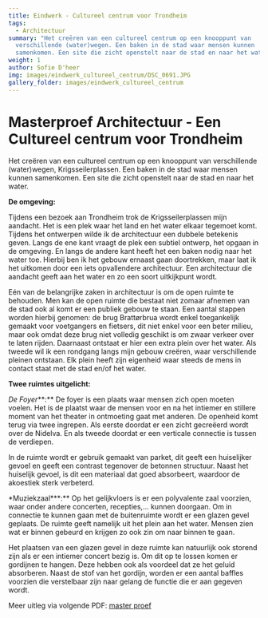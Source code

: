```yaml
---
title: Eindwerk - Cultureel centrum voor Trondheim
tags:
  - Architectuur
summary: "Het creëren van een cultureel centrum op een knooppunt van
  verschillende (water)wegen. Een baken in de stad waar mensen kunnen
  samenkomen. Een site die zicht openstelt naar de stad en naar het water. "
weight: 1
author: Sofie D'heer
img: images/eindwerk_cultureel_centrum/DSC_0691.JPG
gallery_folder: images/eindwerk_cultureel_centrum
---
```

# Masterproef Architectuur - Een Cultureel centrum voor Trondheim

Het creëren van een cultureel centrum op een knooppunt van verschillende (water)wegen, Krigsseilerplassen. Een baken in de stad waar mensen kunnen samenkomen. Een site die zicht openstelt naar de stad en naar het water. 

**De omgeving:** 

Tijdens een bezoek aan Trondheim trok de Krigsseilerplassen mijn aandacht. Het is een plek waar het land en het water elkaar tegemoet komt. Tijdens het ontwerpen wilde ik de architectuur een dubbele betekenis geven. Langs de ene kant vraagt de plek een subtiel ontwerp, het opgaan in de omgeving. En langs de andere kant heeft het een baken nodig naar het water toe. Hierbij ben ik het gebouw ernaast gaan doortrekken, maar laat ik het uitkomen door een iets opvallendere architectuur. Een architectuur die aandacht geeft aan het water en zo een soort uitkijkpunt wordt.

Eén van de belangrijke zaken in architectuur is om de open ruimte te behouden. Men kan de open ruimte die bestaat niet zomaar afnemen van de stad ook al komt er een publiek gebouw te staan. Een aantal stappen worden
hierbij genomen: de brug Brattørbrua wordt enkel toegankelijk gemaakt voor voetgangers en fietsers, dit niet enkel voor een beter milieu, maar ook omdat deze brug niet volledig geschikt is om zwaar verkeer over te laten
rijden. Daarnaast ontstaat er hier een extra plein over het water. Als tweede wil ik een rondgang langs mijn gebouw creëren, waar verschillende pleinen ontstaan. Elk plein heeft zijn eigenheid waar steeds de mens in contact staat met de stad en/of het water. 

**Twee ruimtes uitgelicht:**

*De Foyer***:** De foyer is een plaats waar mensen zich open moeten voelen. Het is de plaatst waar de mensen voor en na het intiemer en stillere moment van het theater in ontmoeting gaat met anderen. De openheid komt terug via twee ingrepen. Als eerste doordat er een zicht gecreëerd wordt over de Nidelva. En als tweede doordat er een verticale connectie is tussen de verdiepen. 

In de ruimte wordt er gebruik gemaakt van parket, dit geeft een huiselijker gevoel en geeft een contrast tegenover de betonnen structuur. Naast het huiselijk gevoel, is dit een materiaal dat goed absorbeert, waardoor de akoestiek sterk verbeterd.

\*Muziekzaal**\*:** Op het gelijkvloers is er een polyvalente zaal voorzien, waar onder andere concerten, recepties,... kunnen doorgaan. Om in connectie te kunnen gaan met de buitenruimte wordt er een glazen gevel geplaats. De ruimte geeft namelijk uit het plein aan het water. Mensen zien wat er binnen gebeurd en krijgen zo ook zin om naar binnen te gaan.

Het plaatsen van een glazen gevel in deze ruimte kan natuurlijk ook storend zijn als er een intiemer concert bezig is. Om dit op te lossen komen er gordijnen te hangen. Deze hebben ook als voordeel dat ze het geluid absorberen. Naast de stof van het gordijn, worden er een aantal baffles voorzien die verstelbaar zijn naar gelang de functie die er aan gegeven wordt.

Meer uitleg via volgende PDF: [master proef](/files/Masterproef_Trondheim_SofieDheer.pdf)